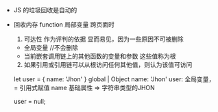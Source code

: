 - JS 的垃圾回收是自动的
- 回收内存
  function 局部变量
  跨页面时
  1. 可达性 作为评判的依据
  显而易见，因为一些原因不可被删除
  - 全局变量  //不会删除
  - 当前嵌套调用链上的其他函数的变量和参数
  这些值称为根
  2. 如果引用或引用链可以从根访问任何其他值，则认为该值可访问

  let user = {
    name: 'Jhon'
  }
  global
    |
  Object
  name: 'Jhon'
  user: 全局变量， = 引用式赋值
    name 基础属性 => 字符串类型的JHON

    user = null;
